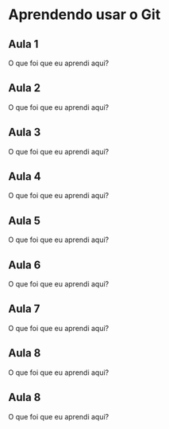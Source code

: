 # Aprendendo usar o Git


## Aula 1

O que foi que eu aprendi aqui?

## Aula 2

O que foi que eu aprendi aqui?

## Aula 3

O que foi que eu aprendi aqui?

## Aula 4

O que foi que eu aprendi aqui?

## Aula 5

O que foi que eu aprendi aqui?

## Aula 6

O que foi que eu aprendi aqui?

## Aula 7

O que foi que eu aprendi aqui?

## Aula 8

O que foi que eu aprendi aqui?

## Aula 8

O que foi que eu aprendi aqui?


